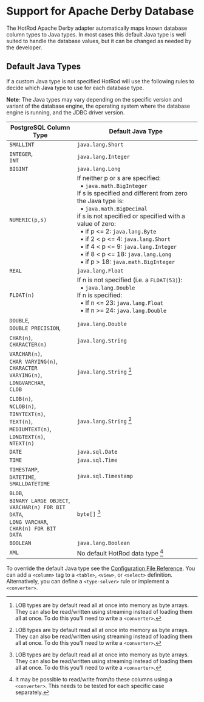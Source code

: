 # Support for Apache Derby Database

The HotRod Apache Derby adapter automatically maps known database column types to Java types. In most cases this default Java type is well suited to handle the database values, but it can be changed as needed by the developer.

## Default Java Types

If a custom Java type is not specified HotRod will use the following rules to decide which Java type to use for each database type.

**Note**: The Java types may vary depending on the specific version and variant of the database engine, the operating system where the database engine is running, and the JDBC driver version.

| PostgreSQL Column Type | Default Java Type |
| -- | -- |
| `SMALLINT` | `java.lang.Short` |
| `INTEGER`,<br/>`INT` | `java.lang.Integer` |
| `BIGINT` | `java.lang.Long` |
| `NUMERIC(p,s)` | If neither p or s are specified:<br/>&nbsp;&nbsp;&bull; `java.math.BigInteger`<br/>If s is specified and different from zero the Java type is:<br/>&nbsp;&nbsp;&bull; `java.math.BigDecimal`<br/>if s is not specified or specified with a value of zero:<br/>&nbsp;&nbsp;&bull; if p <= 2: `java.lang.Byte`<br/>&nbsp;&nbsp;&bull; if 2 < p <= 4: `java.lang.Short`<br/>&nbsp;&nbsp;&bull; if 4 < p <= 9: `java.lang.Integer`<br/>&nbsp;&nbsp;&bull; if 8 < p <= 18: `java.lang.Long`<br/>&nbsp;&nbsp;&bull; if p > 18: `java.math.BigInteger` |
| `REAL` | `java.lang.Float` |
| `FLOAT(n)` | If n is not specified (i.e. a `FLOAT(53)`):<br/>&nbsp;&nbsp;&bull; `java.lang.Double`<br/>If n is specified:<br/>&nbsp;&nbsp;&bull; If n <= 23: `java.lang.Float`<br/>&nbsp;&nbsp;&bull; If n >= 24: `java.lang.Double` |
| `DOUBLE`,<br/>`DOUBLE PRECISION`, | `java.lang.Double` |
| `CHAR(n)`,<br/>`CHARACTER(n)` | `java.lang.String` |
| `VARCHAR(n)`,<br/>`CHAR VARYING(n)`,<br/>`CHARACTER VARYING(n)`,<br/>`LONGVARCHAR`,<br/>`CLOB` | `java.lang.String` [^1] |
| `CLOB(n)`,<br/>`NCLOB(n)`,<br/>`TINYTEXT(n)`,<br/>`TEXT(n)`,<br/>`MEDIUMTEXT(n)`,<br/>`LONGTEXT(n)`,<br/>`NTEXT(n)` | `java.lang.String` [^1] |
| `DATE` | `java.sql.Date` |
| `TIME` | `java.sql.Time` |
| `TIMESTAMP`,<br/>`DATETIME`,<br/>`SMALLDATETIME` | `java.sql.Timestamp` |
| `BLOB`,<br/>`BINARY LARGE OBJECT`,<br/>`VARCHAR(n) FOR BIT DATA`,<br/>`LONG VARCHAR`,<br/>`CHAR(n) FOR BIT DATA` | `byte[]` [^1] |
| `BOOLEAN` | `java.lang.Boolean` |
| `XML` | No default HotRod data type [^2] |


[^1]: LOB types are by default read all at once into memory as byte arrays. They can also be read/written using streaming instead of loading them all at once. To do this you’ll need to write a `<converter>`.

[^2]: It may be possible to read/write from/to these columns using a `<converter>`. This needs to be tested for each specific case separately.



To override the default Java type see the [Configuration File Reference](../configuration-file-structure.md). You can add a `<column>` tag to a `<table>`, `<view>`, or `<select>` definition. Alternatively, you can define a `<type-solver>` rule or implement a `<converter>`.

